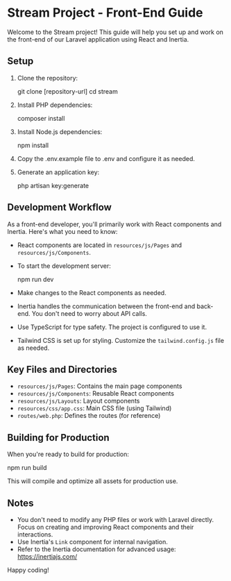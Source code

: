 
# Stream Project - Front-End Guide

Welcome to the Stream project! This guide will help you set up and work on the front-end of our Laravel application using React and Inertia.

## Setup

1. Clone the repository:
   
   git clone [repository-url]
   cd stream
   

2. Install PHP dependencies:
   
   composer install
   

3. Install Node.js dependencies:
   
   npm install
   

4. Copy the .env.example file to .env and configure it as needed.

5. Generate an application key:
   
   php artisan key:generate
   

## Development Workflow

As a front-end developer, you'll primarily work with React components and Inertia. Here's what you need to know:

- React components are located in `resources/js/Pages` and `resources/js/Components`.
- To start the development server:
  
  npm run dev
  
- Make changes to the React components as needed.
- Inertia handles the communication between the front-end and back-end. You don't need to worry about API calls.
- Use TypeScript for type safety. The project is configured to use it.
- Tailwind CSS is set up for styling. Customize the `tailwind.config.js` file as needed.

## Key Files and Directories

- `resources/js/Pages`: Contains the main page components
- `resources/js/Components`: Reusable React components
- `resources/js/Layouts`: Layout components
- `resources/css/app.css`: Main CSS file (using Tailwind)
- `routes/web.php`: Defines the routes (for reference)

## Building for Production

When you're ready to build for production:


npm run build


This will compile and optimize all assets for production use.

## Notes

- You don't need to modify any PHP files or work with Laravel directly. Focus on creating and improving React components and their interactions.
- Use Inertia's `Link` component for internal navigation.
- Refer to the Inertia documentation for advanced usage: https://inertiajs.com/

Happy coding!
